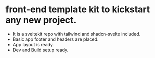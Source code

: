 #  front-end template kit to kickstart any new project.

- It is a sveltekit repo with tailwind and shadcn-svelte included.
- Basic app footer and headers are placed. 
- App layout is ready.
- Dev and Build setup ready.
